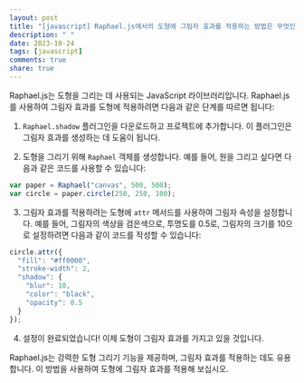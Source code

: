 ```yaml
---
layout: post
title: "[javascript] Raphael.js에서의 도형에 그림자 효과를 적용하는 방법은 무엇인가?"
description: " "
date: 2023-10-24
tags: [javascript]
comments: true
share: true
---
```

Raphael.js는 도형을 그리는 데 사용되는 JavaScript 라이브러리입니다. Raphael.js를 사용하여 그림자 효과를 도형에 적용하려면 다음과 같은 단계를 따르면 됩니다:

1. `Raphael.shadow` 플러그인을 다운로드하고 프로젝트에 추가합니다. 이 플러그인은 그림자 효과를 생성하는 데 도움이 됩니다.

2. 도형을 그리기 위해 `Raphael` 객체를 생성합니다. 예를 들어, 원을 그리고 싶다면 다음과 같은 코드를 사용할 수 있습니다:
```javascript
var paper = Raphael("canvas", 500, 500);
var circle = paper.circle(250, 250, 100);
```

3. 그림자 효과를 적용하려는 도형에 `attr` 메서드를 사용하여 그림자 속성을 설정합니다. 예를 들어, 그림자의 색상을 검은색으로, 투명도를 0.5로, 그림자의 크기를 10으로 설정하려면 다음과 같이 코드를 작성할 수 있습니다:
```javascript
circle.attr({
  "fill": "#ff0000",
  "stroke-width": 2,
  "shadow": {
    "blur": 10,
    "color": "black",
    "opacity": 0.5
  }
});
```

4. 설정이 완료되었습니다! 이제 도형이 그림자 효과를 가지고 있을 것입니다.

Raphael.js는 강력한 도형 그리기 기능을 제공하며, 그림자 효과를 적용하는 데도 유용합니다. 이 방법을 사용하여 도형에 그림자 효과를 적용해 보십시오.